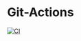 # Git-Actions
[![CI](https://github.com/DharunashAS/Git-Actions/actions/workflows/main.yml/badge.svg?branch=main)](https://github.com/DharunashAS/Git-Actions/actions/workflows/main.yml)
